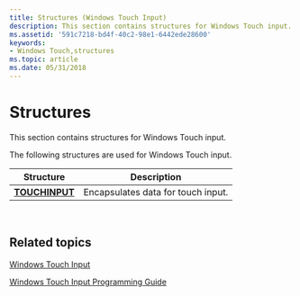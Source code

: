 ```yaml
---
title: Structures (Windows Touch Input)
description: This section contains structures for Windows Touch input.
ms.assetid: '591c7218-bd4f-40c2-98e1-6442ede28600'
keywords:
- Windows Touch,structures
ms.topic: article
ms.date: 05/31/2018
---
```


# Structures

This section contains structures for Windows Touch input.

The following structures are used for Windows Touch input.



| Structure                        | Description                        |
|----------------------------------|------------------------------------|
| [**TOUCHINPUT**](/windows/win32/api/winuser/ns-winuser-touchinput) | Encapsulates data for touch input. |



 

## Related topics

<dl> <dt>

[Windows Touch Input](multi-touch-input.md)
</dt> <dt>

[Windows Touch Input Programming Guide](guide-multi-touch-input.md)
</dt> </dl>

 

 




